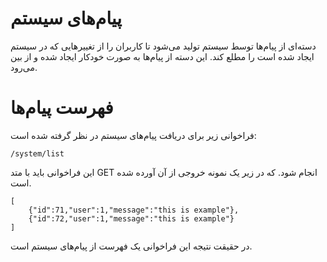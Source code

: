 # پیام‌های سیستم

دسته‌ای از پیام‌ها توسط سیستم تولید می‌شود تا کاربران را از تغییرهایی که در سیستم ایجاد شده است را مطلع کند. این دسته از پیام‌ها به صورت خودکار ایجاد شده و از بین می‌رود.

# فهرست پیام‌ها

فراخوانی زیر برای دریافت پیام‌های سیستم در نظر گرفته شده است:

	/system/list

این فراخوانی باید با متد GET انجام شود. که در زیر یک نمونه خروجی از آن آورده شده است.


	[
		{"id":71,"user":1,"message":"this is example"},
		{"id":72,"user":1,"message":"this is example"}
	]

در حقیقت نتیجه این فراخوانی یک فهرست از پیام‌های سیستم است.